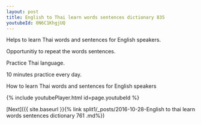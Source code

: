 ```yaml
---
layout: post
title: English to Thai learn words sentences dictionary 835 
youtubeId: 0N6C1KhgjUQ
---
```

 
 
Helps to learn Thai words and sentences for English speakers.

Opportunitiy to repeat the words sentences. 

Practice Thai language. 
 
10 minutes practice every day. 
 
How to learn Thai words and sentences for English speakers 
 
{% include youtubePlayer.html id=page.youtubeId %}
 
 
[Next]({{ site.baseurl }}{% link  split1/_posts/2016-10-28-English to thai learn words sentences dictionary 761 .md%})
 

